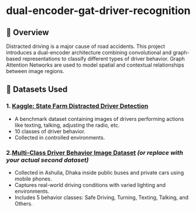 # dual-encoder-gat-driver-recognition

## 🧠 Overview

Distracted driving is a major cause of road accidents. This project introduces a dual-encoder architecture combining convolutional and graph-based representations to classify different types of driver behavior. Graph Attention Networks are used to model spatial and contextual relationships between image regions.

## 📁 Datasets Used

### 1. [Kaggle: State Farm Distracted Driver Detection](https://www.kaggle.com/competitions/state-farm-distracted-driver-detection)
- A benchmark dataset containing images of drivers performing actions like texting, talking, adjusting the radio, etc.
- 10 classes of driver behavior.
- Collected in controlled environments.

### 2.[Multi-Class Driver Behavior Image Dataset](https://data.mendeley.com/datasets/mzb4b6dff3/1) *(or replace with your actual second dataset)*
- Collected in Ashulia, Dhaka inside public buses and private cars using mobile phones.
- Captures real-world driving conditions with varied lighting and environments.
- Includes 5 behavior classes: Safe Driving, Turning, Texting, Talking, and Others.
